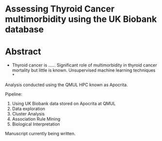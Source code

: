 # Assessing Thyroid Cancer multimorbidity using the UK Biobank database

# Abstract

* Thyroid cancer is ...... Significant role of multimorbidity in thyroid cancer mortality but little is
known. Unsupervised machine learning techniques *






Analysis conducted using the QMUL HPC known as Apocrita.

Pipeline:

1. Using UK Biobank data stored on Apocrita at QMUL
2. Data exploration
3. Cluster Analysis 
4. Association Rule Mining
5. Biological Interpretation

Manuscript currently being written.
